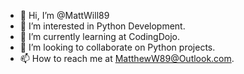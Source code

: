 - 👋 Hi, I’m @MattWill89
- 👀 I’m interested in Python Development.
- 🌱 I’m currently learning at CodingDojo.
- 💞️ I’m looking to collaborate on Python projects.
- 📫 How to reach me at MatthewW89@Outlook.com.

<!---
MattWill89/MattWill89 is a ✨ special ✨ repository because its `README.md` (this file) appears on your GitHub profile.
You can click the Preview link to take a look at your changes.
--->
